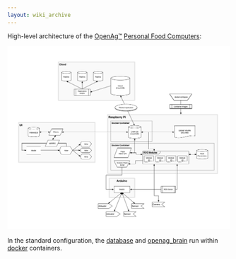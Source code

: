 ```yaml
---
layout: wiki_archive
---
```


High-level architecture of the [OpenAg™](/openag/) [Personal Food
Computers](/archived_wiki/personal_food_computers.md):

![architecture.png](/static/images/wiki/openag/architecture.png)

In the standard configuration, the [database](/archived_wiki/openag_brain/database.md)
and [openag_brain](/archived_wiki/openag_brain.md) run within [docker](/archived_wiki/docker) containers.
